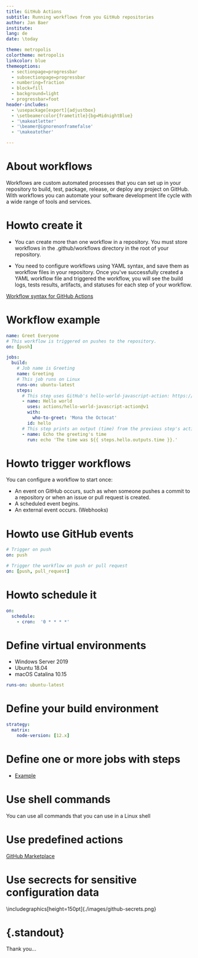 ```yaml
---
title: GitHub Actions
subtitle: Running workflows from you GitHub repositories
author: Jan Baer
institute: 
lang: de
date: \today

theme: metropolis
colortheme: metropolis
linkcolor: blue
themeoptions:
  - sectionpage=progressbar
  - subsectionpage=progressbar
  - numbering=fraction
  - block=fill
  - background=light
  - progressbar=foot
header-includes:
  - \usepackage[export]{adjustbox}
  - \setbeamercolor{frametitle}{bg=MidnightBlue}
  - '\makeatletter'
  - '\beamer@ignorenonframefalse'
  - '\makeatother'

---
```


# About workflows

Workflows are custom automated processes that you can set up in your repository to build, test, package, release, or deploy any project on GitHub. With workflows you can automate your software development life cycle with a wide range of tools and services. 

# Howto create it

- You can create more than one workflow in a repository. You must store workflows in the .github/workflows directory in the root of your repository.

- You need to configure workflows using YAML syntax, and save them as workflow files in your repository. Once you've successfully created a YAML workflow file and triggered the workflow, you will see the build logs, tests results, artifacts, and statuses for each step of your workflow.

[Workflow syntax for GitHub Actions](https://help.github.com/en/actions/automating-your-workflow-with-github-actions/workflow-syntax-for-github-actions)

# Workflow example

```yaml
name: Greet Everyone
# This workflow is triggered on pushes to the repository.
on: [push]

jobs:
  build:
    # Job name is Greeting
    name: Greeting
    # This job runs on Linux
    runs-on: ubuntu-latest
    steps:
      # This step uses GitHub's hello-world-javascript-action: https://github.com/actions/hello-world-javascript-action
      - name: Hello world
        uses: actions/hello-world-javascript-action@v1
        with:
          who-to-greet: 'Mona the Octocat'
        id: hello
      # This step prints an output (time) from the previous step's action.
      - name: Echo the greeting's time
        run: echo 'The time was ${{ steps.hello.outputs.time }}.'
```

# Howto trigger workflows

You can configure a workflow to start once:

- An event on GitHub occurs, such as when someone pushes a commit to a repository or when an issue or pull request is created.
- A scheduled event begins.
- An external event occurs. (Webhooks)

# Howto use GitHub events

```yaml
# Trigger on push
on: push
```

```yaml
# Trigger the workflow on push or pull request
on: [push, pull_request]
```

# Howto schedule it

```yaml
on:
  schedule:
    - cron:  '0 * * * *'
```

# Define virtual environments

- Windows Server 2019
- Ubuntu 18.04
- macOS Catalina 10.15

```yaml
runs-on: ubuntu-latest
```

# Define your build environment

```yaml
strategy:
  matrix:
    node-version: [12.x]
```

# Define one or more jobs with steps

- [Example](https://github.com/janbaer/mdwiki/blob/master/.github/workflows/deploy.yml)

# Use shell commands

You can use all commands that you can use in a Linux shell

# Use predefined actions

[GitHub Marketplace](https://github.com/marketplace?type=actions)

# Use secrects for sensitive configuration data

\includegraphics[height=150pt]{./images/github-secrets.png}

# {.standout}
Thank you...

